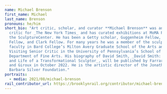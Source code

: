 ```yaml
---
name: Michael Brenson
first_name: Michael
last_name: Brenson
pronouns: he/him
short_bio: "Art critic, scholar, and curator **Michael Brenson** was an art
  critic for _The New York Times_ and has curated exhibitions at MoMA PS1 and
  the SculptureCenter. He has been a Getty scholar, Guggenheim Fellow, Bogliasco
  Fellow, and Clark Fellow. For many years he was a member of the sculpture
  faculty in Bard College’s Milton Avery Graduate School of the Arts and a
  Visiting Senior Critic in the University of Pennsylvania’s School of Design’s
  Department of Fine Arts. His biography of David Smith, _David Smith: The Art
  and Life of a Transformational Sculptor_, will be published by Farrar, Straus
  and Giroux in October 2022. He is the artistic director of the Jonathan and
  Barbara Silver Foundation."
portraits:
  - media: 2021/08/michael-brenson
rail_contributor_url: https://brooklynrail.org/contributor/michael-brenson
---
```

